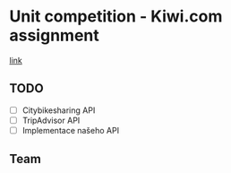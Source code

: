 # Unit competition - Kiwi.com assignment
[link](http://unit.bestprague.cz)

## TODO
- [ ] Citybikesharing API
- [ ] TripAdvisor API
- [ ] Implementace našeho API 

## Team



